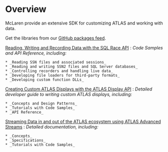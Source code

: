 # Overview

McLaren provide an extensive SDK for customizing ATLAS and working with data.

Get the libraries from our [GitHub packages feed](nuget/index.md).

[Reading, Writing and Recording Data with the SQL Race API](sqlrace-api.md)
:   _Code Samples and API Reference, including:_

    * _Reading SSN files and associated sessions_
    * _Reading and writing SSN2 files and SQL Server databases_
    * _Controlling recorders and handling live data_
    * _Developing file loaders for third-party formats_
    * _Developing custom function DLLs_

[Creating Custom ATLAS Displays with the ATLAS Display API](atlas-displayapi/)
:   _Detailed developer guide to writing custom ATLAS displays, including:_

    * _Concepts and Design Patterns_
    * _Tutorials with Code Samples_
    * _API Reference_

[Streaming Data in and out of the ATLAS ecosystem using ATLAS Advanced Streams](atlas-advanced-streams/concepts/index.md)
:   _Detailed documentation, including:_

    * _Concepts_
    * _Specifications_
    * _Tutorials with Code Samples_
